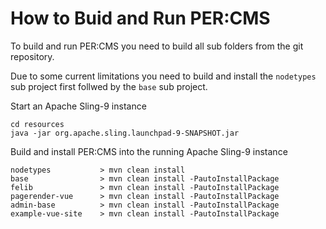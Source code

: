 How to Buid and Run PER:CMS
===================

To build and run PER:CMS you need to build all sub folders from the git repository. 

Due to some current limitations you need to build and install the `nodetypes` sub project
first follwed by the `base` sub project. 

Start an Apache Sling-9 instance
```aidl
cd resources
java -jar org.apache.sling.launchpad-9-SNAPSHOT.jar
```

Build and install PER:CMS into the running Apache Sling-9 instance

```aidl
nodetypes           > mvn clean install
base                > mvn clean install -PautoInstallPackage
felib               > mvn clean install -PautoInstallPackage
pagerender-vue      > mvn clean install -PautoInstallPackage
admin-base          > mvn clean install -PautoInstallPackage
example-vue-site    > mvn clean install -PautoInstallPackage
```

